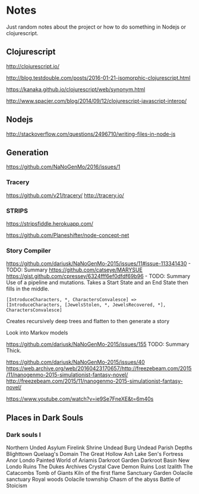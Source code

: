 # Notes
Just random notes about the project or how to do something in Nodejs or clojurescript.

## Clojurescript
http://clojurescript.io/

http://blog.testdouble.com/posts/2016-01-21-isomorphic-clojurescript.html

https://kanaka.github.io/clojurescript/web/synonym.html

http://www.spacjer.com/blog/2014/09/12/clojurescript-javascript-interop/
## Nodejs
http://stackoverflow.com/questions/2496710/writing-files-in-node-js


## Generation
https://github.com/NaNoGenMo/2016/issues/1


### Tracery
https://github.com/v21/tracery/
http://tracery.io/

### STRIPS
https://stripsfiddle.herokuapp.com/



https://github.com/Planeshifter/node-concept-net

### Story Compiler
https://github.com/dariusk/NaNoGenMo-2015/issues/11#issue-113341430 - TODO: Summary
https://github.com/catseye/MARYSUE
https://gist.github.com/cpressey/6324fff6ef0dfdf69b96 - TODO: Summary
Use of a pipeline and mutations.
Takes a Start State and an End State then fills in the middle.
```
[IntroduceCharacters, *, CharactersConvalesce] => [IntroduceCharacters, [JewelsStolen, *, JewelsRecovered, *], CharactersConvalesce]
```
Creates recursively deep trees and flatten to then generate a story

Look into Markov models

https://github.com/dariusk/NaNoGenMo-2015/issues/155 TODO: Summary
Thick.


https://github.com/dariusk/NaNoGenMo-2015/issues/40
https://web.archive.org/web/20160423170657/http://freezebeam.com/2015/11/nanogenmo-2015-simulationist-fantasy-novel/
http://freezebeam.com/2015/11/nanogenmo-2015-simulationist-fantasy-novel/


https://www.youtube.com/watch?v=ie9Se7FneXE&t=6m40s


## Places in Dark Souls
### Dark souls I
Northern Unded Asylum
Firelink Shrine
Undead Burg
Undead Parish
Depths
Blighttown
Quelaag's Domain
The Great Hollow
Ash Lake
Sen's Fortress
Anor Londo
Painted World of Ariamis
Darkroot Garden
Darkroot Basin
New Londo Ruins
The Dukes Archives
Crystal Cave
Demon Ruins
Lost Izalith
The Catacombs
Tomb of Giants
Kiln of the first flame
Sanctuary Garden
Oolacile sanctuary
Royal woods
Oolacile township
Chasm of the abyss
Battle of Stoicism
